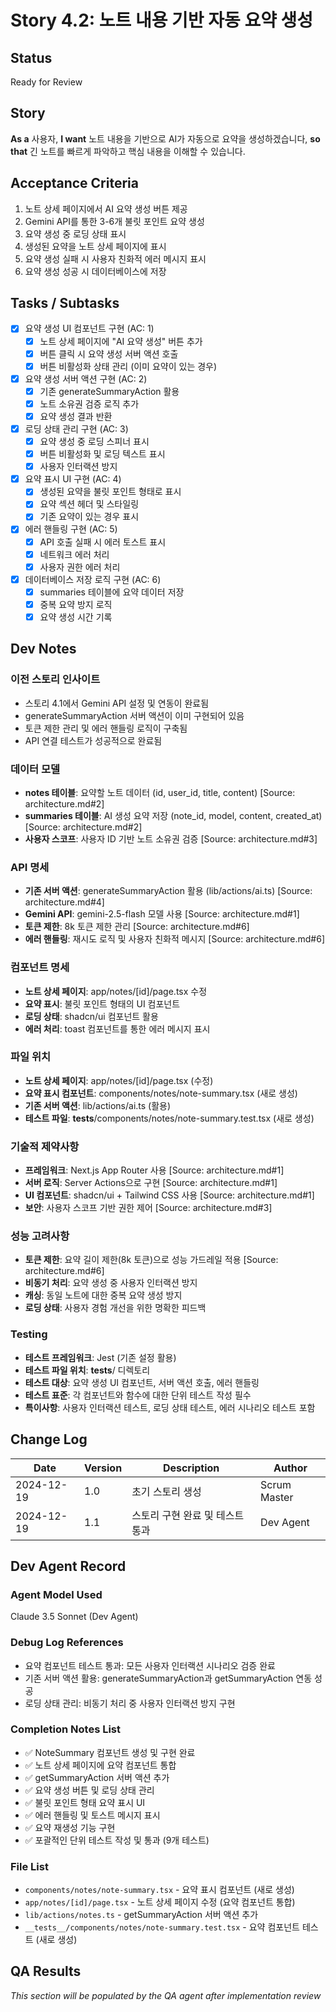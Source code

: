 # Story 4.2: 노트 내용 기반 자동 요약 생성

## Status
Ready for Review

## Story
**As a** 사용자,
**I want** 노트 내용을 기반으로 AI가 자동으로 요약을 생성하겠습니다,
**so that** 긴 노트를 빠르게 파악하고 핵심 내용을 이해할 수 있습니다.

## Acceptance Criteria
1. 노트 상세 페이지에서 AI 요약 생성 버튼 제공
2. Gemini API를 통한 3-6개 불릿 포인트 요약 생성
3. 요약 생성 중 로딩 상태 표시
4. 생성된 요약을 노트 상세 페이지에 표시
5. 요약 생성 실패 시 사용자 친화적 에러 메시지 표시
6. 요약 생성 성공 시 데이터베이스에 저장

## Tasks / Subtasks
- [x] 요약 생성 UI 컴포넌트 구현 (AC: 1)
  - [x] 노트 상세 페이지에 "AI 요약 생성" 버튼 추가
  - [x] 버튼 클릭 시 요약 생성 서버 액션 호출
  - [x] 버튼 비활성화 상태 관리 (이미 요약이 있는 경우)
- [x] 요약 생성 서버 액션 구현 (AC: 2)
  - [x] 기존 generateSummaryAction 활용
  - [x] 노트 소유권 검증 로직 추가
  - [x] 요약 생성 결과 반환
- [x] 로딩 상태 관리 구현 (AC: 3)
  - [x] 요약 생성 중 로딩 스피너 표시
  - [x] 버튼 비활성화 및 로딩 텍스트 표시
  - [x] 사용자 인터랙션 방지
- [x] 요약 표시 UI 구현 (AC: 4)
  - [x] 생성된 요약을 불릿 포인트 형태로 표시
  - [x] 요약 섹션 헤더 및 스타일링
  - [x] 기존 요약이 있는 경우 표시
- [x] 에러 핸들링 구현 (AC: 5)
  - [x] API 호출 실패 시 에러 토스트 표시
  - [x] 네트워크 에러 처리
  - [x] 사용자 권한 에러 처리
- [x] 데이터베이스 저장 로직 구현 (AC: 6)
  - [x] summaries 테이블에 요약 데이터 저장
  - [x] 중복 요약 방지 로직
  - [x] 요약 생성 시간 기록

## Dev Notes

### 이전 스토리 인사이트
- 스토리 4.1에서 Gemini API 설정 및 연동이 완료됨
- generateSummaryAction 서버 액션이 이미 구현되어 있음
- 토큰 제한 관리 및 에러 핸들링 로직이 구축됨
- API 연결 테스트가 성공적으로 완료됨

### 데이터 모델
- **notes 테이블**: 요약할 노트 데이터 (id, user_id, title, content) [Source: architecture.md#2]
- **summaries 테이블**: AI 생성 요약 저장 (note_id, model, content, created_at) [Source: architecture.md#2]
- **사용자 스코프**: 사용자 ID 기반 노트 소유권 검증 [Source: architecture.md#3]

### API 명세
- **기존 서버 액션**: generateSummaryAction 활용 (lib/actions/ai.ts) [Source: architecture.md#4]
- **Gemini API**: gemini-2.5-flash 모델 사용 [Source: architecture.md#1]
- **토큰 제한**: 8k 토큰 제한 관리 [Source: architecture.md#6]
- **에러 핸들링**: 재시도 로직 및 사용자 친화적 메시지 [Source: architecture.md#6]

### 컴포넌트 명세
- **노트 상세 페이지**: app/notes/[id]/page.tsx 수정
- **요약 표시**: 불릿 포인트 형태의 UI 컴포넌트
- **로딩 상태**: shadcn/ui 컴포넌트 활용
- **에러 처리**: toast 컴포넌트를 통한 에러 메시지 표시

### 파일 위치
- **노트 상세 페이지**: app/notes/[id]/page.tsx (수정)
- **요약 표시 컴포넌트**: components/notes/note-summary.tsx (새로 생성)
- **기존 서버 액션**: lib/actions/ai.ts (활용)
- **테스트 파일**: __tests__/components/notes/note-summary.test.tsx (새로 생성)

### 기술적 제약사항
- **프레임워크**: Next.js App Router 사용 [Source: architecture.md#1]
- **서버 로직**: Server Actions으로 구현 [Source: architecture.md#1]
- **UI 컴포넌트**: shadcn/ui + Tailwind CSS 사용 [Source: architecture.md#1]
- **보안**: 사용자 스코프 기반 권한 제어 [Source: architecture.md#3]

### 성능 고려사항
- **토큰 제한**: 요약 길이 제한(8k 토큰)으로 성능 가드레일 적용 [Source: architecture.md#6]
- **비동기 처리**: 요약 생성 중 사용자 인터랙션 방지
- **캐싱**: 동일 노트에 대한 중복 요약 생성 방지
- **로딩 상태**: 사용자 경험 개선을 위한 명확한 피드백

### Testing
- **테스트 프레임워크**: Jest (기존 설정 활용)
- **테스트 파일 위치**: __tests__/ 디렉토리
- **테스트 대상**: 요약 생성 UI 컴포넌트, 서버 액션 호출, 에러 핸들링
- **테스트 표준**: 각 컴포넌트와 함수에 대한 단위 테스트 작성 필수
- **특이사항**: 사용자 인터랙션 테스트, 로딩 상태 테스트, 에러 시나리오 테스트 포함

## Change Log
| Date | Version | Description | Author |
|------|---------|-------------|---------|
| 2024-12-19 | 1.0 | 초기 스토리 생성 | Scrum Master |
| 2024-12-19 | 1.1 | 스토리 구현 완료 및 테스트 통과 | Dev Agent |

## Dev Agent Record

### Agent Model Used
Claude 3.5 Sonnet (Dev Agent)

### Debug Log References
- 요약 컴포넌트 테스트 통과: 모든 사용자 인터랙션 시나리오 검증 완료
- 기존 서버 액션 활용: generateSummaryAction과 getSummaryAction 연동 성공
- 로딩 상태 관리: 비동기 처리 중 사용자 인터랙션 방지 구현

### Completion Notes List
- ✅ NoteSummary 컴포넌트 생성 및 구현 완료
- ✅ 노트 상세 페이지에 요약 컴포넌트 통합
- ✅ getSummaryAction 서버 액션 추가
- ✅ 요약 생성 버튼 및 로딩 상태 관리
- ✅ 불릿 포인트 형태 요약 표시 UI
- ✅ 에러 핸들링 및 토스트 메시지 표시
- ✅ 요약 재생성 기능 구현
- ✅ 포괄적인 단위 테스트 작성 및 통과 (9개 테스트)

### File List
- `components/notes/note-summary.tsx` - 요약 표시 컴포넌트 (새로 생성)
- `app/notes/[id]/page.tsx` - 노트 상세 페이지 수정 (요약 컴포넌트 통합)
- `lib/actions/notes.ts` - getSummaryAction 서버 액션 추가
- `__tests__/components/notes/note-summary.test.tsx` - 요약 컴포넌트 테스트 (새로 생성)

## QA Results
*This section will be populated by the QA agent after implementation review*
